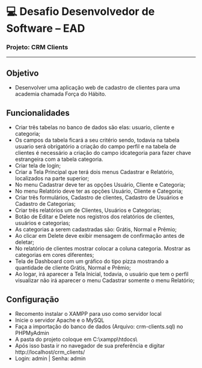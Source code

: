 # :computer: Desafio Desenvolvedor de Software – EAD

### Projeto: CRM Clients

---

## Objetivo

- Desenvolver uma aplicação web de cadastro de clientes para uma academia
chamada Força do Hábito.

## Funcionalidades

- Criar três tabelas no banco de dados são elas: usuario, cliente e categoria;
- Os campos da tabela ficará a seu critério sendo, todavia na tabela usuario será
obrigatório a criação do campo perfil e na tabela de clientes é necessário a criação
do campo idcategoria para fazer chave estrangeira com a tabela categoria.
- Criar tela de login;
- Criar a Tela Principal que terá dois menus Cadastrar e Relatório, localizados na
parte superior;
- No menu Cadastrar deve ter as opções Usuário, Cliente e Categoria;
- No menu Relatório deve ter as opções Usuário, Cliente e Categoria;
- Criar três formulários, Cadastro de clientes, Cadastro de Usuários e Cadastro de
Categorias;
- Criar três relatórios um de Clientes, Usuários e Categorias;
- Botão de Editar e Delete nos registros dos relatórios de clientes, usuários e
categorias;
- As categorias a serem cadastradas são: Grátis, Normal e Prêmio;
- Ao clicar em Delete deve exibir mensagem de confirmação antes de deletar;
- No relatório de clientes mostrar colocar a coluna categoria. Mostrar as categorias em
cores diferentes;
- Tela de Dashboard com um gráfico do tipo pizza mostrando a quantidade de cliente
Grátis, Normal e Prêmio;
- Ao logar, irá aparecer a Tela Inicial, todavia, o usuário que tem o perfil visualizar não
irá aparecer o menu Cadastrar somente o menu Relatório;

## Configuração

- Recomento instalar o XAMPP para uso como servidor local
- Inicie o servidor Apache e o MySQL
- Faça a importação do banco de dados (Arquivo: crm-clients.sql) no PHPMyAdmin
- A pasta do projeto coloque em C:\xampp\htdocs\
- Após isso basta ir no navegador de sua preferência e digitar http://localhost/crm_clients/
- Login: admin | Senha: admin
